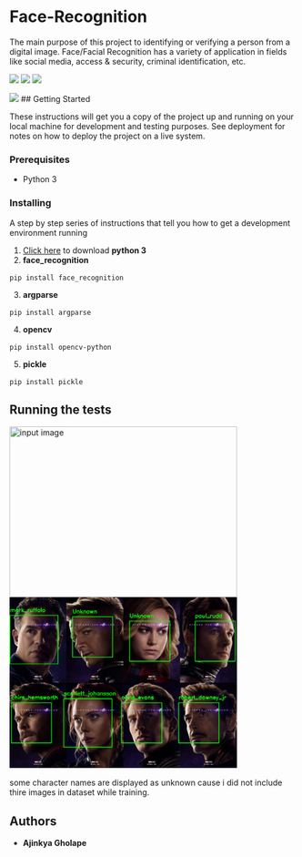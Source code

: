 # Face-Recognition
The main purpose of this project to identifying or verifying a person from a digital image. Face/Facial Recognition has a variety of application in fields like social media, access & security, criminal identification, etc.

<p>
<img src="https://img.shields.io/github/forks/ajinkyagholape1998/Face-Recognition.svg"/>
  <img src="https://img.shields.io/github/stars/ajinkyagholape1998/Face-Recognition.svg"/>
<img src="https://img.shields.io/github/watchers/ajinkyagholape1998/Face-Recognition.svg"/>
</p>
  <img src="http://ForTheBadge.com/images/badges/made-with-python.svg"/>
## Getting Started

These instructions will get you a copy of the project up and running on your local machine for development and testing purposes. See deployment for notes on how to deploy the project on a live system.
### Prerequisites
* Python 3
### Installing
A step by step series of instructions that tell you how to get a development environment running
1. [Click here](https://www.python.org/downloads/) to download **python 3**
2. **face_recognition**
```
pip install face_recognition
```
3. **argparse**
```
pip install argparse
```
4. **opencv**
```
pip install opencv-python
```
5. **pickle**
```
pip install pickle
```

## Running the tests

<img align="left" width="400" height="300" title="input image" src="https://github.com/ajinkyagholape1998/Face-Recognition/blob/master/Face%20Recognition/input%20images/avg.jpg">
<img width="400" height="300" title="output image" src="https://github.com/ajinkyagholape1998/Face-Recognition/blob/master/Face%20Recognition/output.png">

some character names are displayed as unknown cause i did not include thire images in dataset while training.
## Authors
* **Ajinkya Gholape** 

